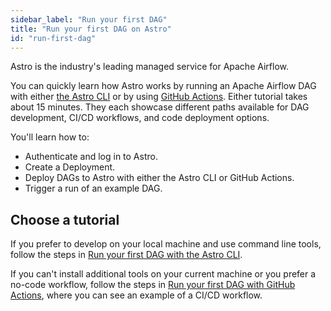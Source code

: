 ```yaml
---
sidebar_label: "Run your first DAG"
title: "Run your first DAG on Astro"
id: "run-first-dag"
---
```



Astro is the industry's leading managed service for Apache Airflow.

You can quickly learn how Astro works by running an Apache Airflow DAG with either [the Astro CLI](first-dag-cli.md) or by using [GitHub Actions](first-dag-github-actions.md). Either tutorial takes about 15 minutes. They each showcase different paths available for DAG development, CI/CD workflows, and code deployment options. 

You'll learn how to:

- Authenticate and log in to Astro.
- Create a Deployment.
- Deploy DAGs to Astro with either the Astro CLI or GitHub Actions.
- Trigger a run of an example DAG.

## Choose a tutorial

If you prefer to develop on your local machine and use command line tools, follow the steps in [Run your first DAG with the Astro CLI](first-dag-cli.md).

If you can't install additional tools on your current machine or you prefer a no-code workflow, follow the steps in [Run your first DAG with GitHub Actions](first-dag-github-actions.md), where you can see an example of a CI/CD workflow.
